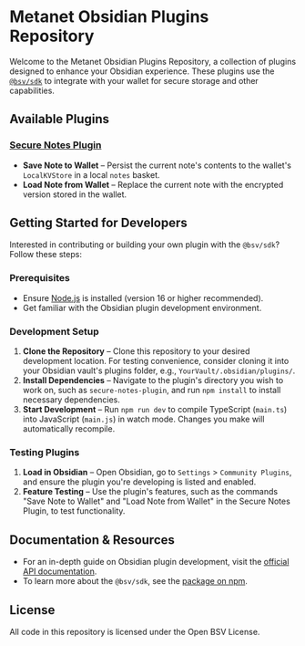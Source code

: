 # Metanet Obsidian Plugins Repository

Welcome to the Metanet Obsidian Plugins Repository, a collection of plugins designed to enhance your Obsidian experience. These plugins use the [`@bsv/sdk`](https://www.npmjs.com/package/@bsv/sdk) to integrate with your wallet for secure storage and other capabilities.

## Available Plugins

### [Secure Notes Plugin](./secure-notes-plugin)

- **Save Note to Wallet** – Persist the current note's contents to the wallet's `LocalKVStore` in a local `notes` basket.
- **Load Note from Wallet** – Replace the current note with the encrypted version stored in the wallet.

## Getting Started for Developers

Interested in contributing or building your own plugin with the `@bsv/sdk`? Follow these steps:

### Prerequisites

- Ensure [Node.js](https://nodejs.org/) is installed (version 16 or higher recommended).
- Get familiar with the Obsidian plugin development environment.

### Development Setup

1. **Clone the Repository** – Clone this repository to your desired development location. For testing convenience, consider cloning it into your Obsidian vault's plugins folder, e.g., `YourVault/.obsidian/plugins/`.
2. **Install Dependencies** – Navigate to the plugin's directory you wish to work on, such as `secure-notes-plugin`, and run `npm install` to install necessary dependencies.
3. **Start Development** – Run `npm run dev` to compile TypeScript (`main.ts`) into JavaScript (`main.js`) in watch mode. Changes you make will automatically recompile.

### Testing Plugins

1. **Load in Obsidian** – Open Obsidian, go to `Settings` > `Community Plugins`, and ensure the plugin you're developing is listed and enabled.
2. **Feature Testing** – Use the plugin's features, such as the commands "Save Note to Wallet" and "Load Note from Wallet" in the Secure Notes Plugin, to test functionality.

## Documentation & Resources

- For an in-depth guide on Obsidian plugin development, visit the [official API documentation](https://github.com/obsidianmd/obsidian-api).
- To learn more about the `@bsv/sdk`, see the [package on npm](https://www.npmjs.com/package/@bsv/sdk).

## License

All code in this repository is licensed under the Open BSV License.
